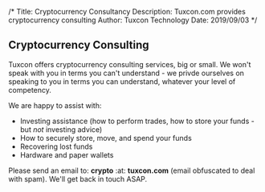 /*
Title: Cryptocurrency Consultancy
Description: Tuxcon.com provides cryptocurrency consulting
Author: Tuxcon Technology
Date: 2019/09/03
*/

## Cryptocurrency Consulting

Tuxcon offers cryptocurrency consulting services, big or small. We won't speak with you in terms you can't understand - we privde ourselves on speaking to you in terms you can understand, whatever your level of competency.

We are happy to assist with:

* Investing assistance (how to perform trades, how to store your funds - but *not* investing advice)
* How to securely store, move, and spend your funds
* Recovering lost funds
* Hardware and paper wallets

Please send an email to: **crypto** :at: **tuxcon.com** (email obfuscated to deal with spam). We'll get back in touch ASAP.
